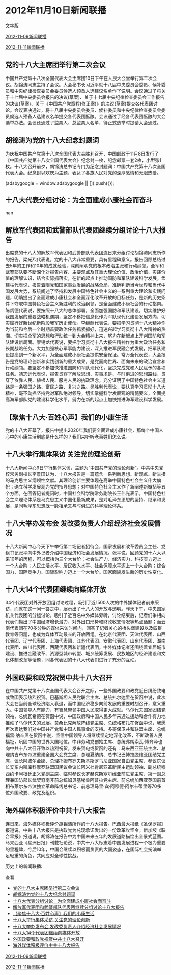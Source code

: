







# 2012年11月10日新闻联播
 文字版








[2012-11-09新闻联播](/xinwenlianbo/20121109)


[2012-11-11新闻联播](/xinwenlianbo/20121111)





## 党的十八大主席团举行第二次会议


中国共产党第十八次全国代表大会主席团10日下午在人民大会堂举行第二次会议。胡锦涛同志主持了会议。大会秘书长习近平就十八届中央委员会委员、候补委员和中央纪律检查委员会委员候选人预备人选建议名单作了说明。会议通过了将关于十七届中央委员会报告的决议(草案)、关于十七届中央纪律检查委员会工作报告的决议(草案)、关于《中国共产党章程(修正案)》的决议(草案)提交各代表团讨论。会议表决通过，将十八届中央委员会委员、候补委员和中央纪律检查委员会委员候选人预备人选建议名单提交各代表团酝酿。会议通过了经各代表团酝酿的大会选举办法。会议还通过了监票人、总监票人名单，待正式选举时提请大会通过。


## 胡锦涛为党的十八大纪念封题词


为庆祝中国共产党第十八次全国代表大会胜利召开，中国邮政于11月8日发行了《中国共产党第十八次全国代表大会》纪念封一枚，纪念邮票一套2枚，小型张1枚。十八大召开前夕，胡锦涛总书记专门为纪念封题词：中国共产党第十八次全国代表大会。纪念封以欢庆为主题，表达了各族人民对党的深厚感情和无限热爱。





 (adsbygoogle = window.adsbygoogle || []).push({});

 
## 十八大代表分组讨论：为全面建成小康社会而奋斗


nan


## 解放军代表团和武警部队代表团继续分组讨论十八大报告


出席党的十八大的解放军代表团和武警部队代表团连日来分组讨论胡锦涛同志所作的报告。梁光烈代表说，党的十八大非常重要，具有里程碑意义。报告回顾总结过去5年的工作和10年的成就经验，深刻阐明党的根本政治主张和行动纲领。全军和武警部队要不断深化对报告内容、主要观点及其重大理论价值、政治价值、实践价值的理解认识，结合实际抓落实，在新的起点上推动国防和军队建设科学发展。孟建柱代表说，报告着眼党和国家事业发展的战略全局，准确判断当今世界和当代中国发展大势，系统阐述了坚持和发展中国特色社会主义的一系列重大理论和实践问题，明确提出了全面建成小康社会和全面深化改革开放的目标任务，是新的历史条件下夺取中国特色社会主义新胜利的政治纲领，是全面建成小康社会的行动指南。陈炳德代表说，要按照十八大的总体部署，全面加强国防和军队建设，切实维护好我国发展的重要战略机遇期，坚定不移把信息化作为军队现代化建设发展方向，切实履行好新世纪新阶段我军历史使命。李继耐代表说，要把学习贯彻十八大精神作为当前和今后一个时期首要政治任务抓紧抓好，迅速兴起学习贯彻十八大精神的热潮。切实把全军的思想和行动统一到大会精神上来，努力在新起点上开创国防和军队建设新局面。廖锡龙代表说，要把学习贯彻十八大报告精神作为重大政治任务和长期战略任务。大力加强核心军事能力建设，深入推进军民融合式发展，把军队建设提高到一个新水平，为全面建成小康社会提供安全保证。常万全代表说，大会报告是党的理论创新和实践创新的重大成果，是党面向世界、面向未来的政治宣言和行动纲领。要坚定不移加快推进国防和军队现代化，坚决完成党和人民赋予的各项任务。靖志远代表说，报告贯穿了解放思想、实事求是、与时俱进的思想路线，贯穿了依靠人民、植根人民、服务人民的执政理念，充分证明了中国特色社会主义道路是一条强国之路、富民之路、复兴之路。吴胜利代表说，要认真学习贯彻十八大精神，毫不动摇坚持党对军队绝对领导，切实掌握科学发展观的精髓要义，全面提高海军部队党的建设科学化水平，努力在新的起点上加快推进海军建设科学发展。


## 【聚焦十八大·百姓心声】我们的小康生活


党的十八大开幕了，报告中提出2020年我们要全面建成小康社会，那每个中国人心中的小康生活到底是什么样的？我们来听听老百姓们怎么说。


## 十八大举行集体采访 关注党的理论创新


十八大新闻中心9日举行集体采访，主题为“中国共产党的理论创新”。中共中央党校常务副校长李景田认为，十八大报告是一篇蕴含一系列新思想、新观点、新举措的马克思主义纲领性文献。其理论创新主要体现在高举中国特色社会主义伟大旗帜；确立科学发展观为党的指导思想；对中国特色社会主义作了新阐述新概括等五个方面。在回答记者提问时，中国社会科学院常务副院长王伟光表示，中国特色社会主义理论体系是马克思主义中国化最新成果，是对毛泽东思想的坚持、继承和发展，是同毛泽东思想既一脉相承又与时俱进的科学理论体系。


## 十八大举办发布会 发改委负责人介绍经济社会发展情况


十八大新闻中心今天下午举行第二场记者招待会，国家发展和改革委员会主任、党组书记张平向中外记者介绍中国经济和社会发展情况。张平说，回顾党的十六大以来10年的历程，可以概括为三个大台阶：社会生产力、经济实力、科技实力迈上一个大台阶；人民生活水平、居民收入水平、社会保障水平迈上一个大台阶；综合国力、国际竞争力、国际影响力迈上一个大台阶。国家面貌发生新的历史性变化。


## 十八大14个代表团继续向媒体开放


34个代表团对外开放团组讨论过程，吸引了近1500人次的中外媒体记者前来采访，而就在这一问一答之中，展示出了十八大的开放与透明。昨天下午，中央国家机关代表团的分组讨论，吸引了近百名中外媒体旁听，讨论结束后，记者们争相向代表们抛出了中国经济增长潜力、对外出口形势和财政收支情况等热点话题；而云南代表团在70多分钟的媒体采访时间内，回答了记者关心的桥头堡建设以及四群教育等问题，也成为媒体互动最长的开放团组。在北京代表团、天津代表团、山西代表团、辽宁代表团、上海代表团、江苏代表团、安徽代表团、山东代表团、湖南代表团、四川代表团、西藏代表团和新疆代表团，中外媒体记者还围绕着宜居城市建设、推进金融改革、资源型城市转型、城乡统筹发展、民族地区的经济建设和文化体制改革等话题，同各代表团的十八大代表们进行了充分的互动。


## 外国政要和政党祝贺中共十八大召开


在中国共产党第十八次全国代表大会召开之际，一些外国政要和政党近日纷纷致电或致函表示热烈祝贺。巴基斯坦人民党联合主席、总统扎尔达里在贺函中说，此次大会在当前全球经济陷入衰退，而中国经济稳步向前发展的重要时刻召开，意义重大。中国领导人有能力、有智慧带领中国人民取得更大成就。马尔代夫国家团结党领袖、总统瓦希德在贺函中说，中国政府和中国人民多年来通过援助和合作有力地推动了马尔代夫的发展。莫桑比克解放阵线党主席、总统格布扎在贺函中说，我愿再次表达我们对中国共产党和中国人民事业的支持。多哥保卫共和联盟主席、总统福雷·纳辛贝在贺函中说，坚信中国领导人将继续坚定地深化改革，不断改善人民福祉，巩固中国的世界大国地位。中非劳动党创始主席、总统弗朗索瓦·博齐泽也向中共十八大召开致以热烈祝贺。发来贺电或贺函的还有：马来西亚巫统主席、总理纳吉布东帝汶重建全国大会党主席、总理夏纳纳、总书记巴博拉脱维亚团结党主席、议长阿波尔金娜、总理托姆布罗夫斯基斯罗马尼亚国家自由党主席、参议院议长安东内斯库科摩罗联盟国民议会议长阿米杜肯尼亚革新民主运动领袖、副总统穆西约卡阿根廷正义党副主席、临时参议长罗赫克斯塞尔维亚前进党主席、第一副总理兼国防部长武契奇南非前总统姆贝基秘鲁阿普拉党主席、前总统加西亚英国前首相布莱尔东帝汶独立革命阵线总书记、前总理马里·宾·阿穆德·阿尔卡蒂里等70多位外国政要、政党及组织。


## 海外媒体积极评价中共十八大报告


连日来，海外媒体积极评价胡锦涛所作的十八大报告。巴西最大报纸《圣保罗报》报道说，中共十八大报告是执政党为兑现承诺发出的一份改革攻坚令。新加坡《联合早报》报道说，胡锦涛在报告中为中国未来五年的发展道路描绘出全景式蓝图。马来西亚《星洲日报》刊载社论说，中共十八大标志着中国发展进程一个极为重要的里程碑，今后10年，中国会继续以积极而负责的大国姿态，在国际社会扮演举足轻重的角色，共同应对全球性挑战。






历史上的新闻联播:

 查看
 

* [党的十八大主席团举行第二次会议](#党的十八大主席团举行第二次会议)
* [胡锦涛为党的十八大纪念封题词](#胡锦涛为党的十八大纪念封题词)
* [十八大代表分组讨论：为全面建成小康社会而奋斗](#十八大代表分组讨论：为全面建成小康社会而奋斗)
* [解放军代表团和武警部队代表团继续分组讨论十八大报告](#解放军代表团和武警部队代表团继续分组讨论十八大报告)
* [【聚焦十八大·百姓心声】我们的小康生活](#【聚焦十八大·百姓心声】我们的小康生活)
* [十八大举行集体采访 关注党的理论创新](#十八大举行集体采访-关注党的理论创新)
* [十八大举办发布会 发改委负责人介绍经济社会发展情况](#十八大举办发布会-发改委负责人介绍经济社会发展情况)
* [十八大14个代表团继续向媒体开放](#十八大14个代表团继续向媒体开放)
* [外国政要和政党祝贺中共十八大召开](#外国政要和政党祝贺中共十八大召开)
* [海外媒体积极评价中共十八大报告](#海外媒体积极评价中共十八大报告)






[2012-11-09新闻联播](/xinwenlianbo/20121109)


[2012-11-11新闻联播](/xinwenlianbo/20121111)



